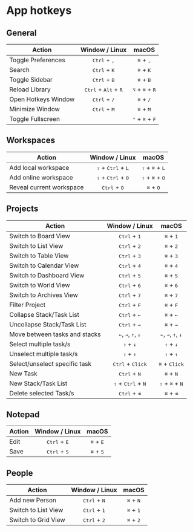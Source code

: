 # App hotkeys

## General

| Action | Window / Linux | macOS
| --- | :---: | :---: | 
| Toggle Preferences | <kbd>Ctrl</kbd> + <kbd>,</kbd> | <kbd>⌘</kbd> + <kbd>,</kbd> |
| Search | <kbd>Ctrl</kbd> + <kbd>K</kbd> | <kbd>⌘</kbd> + <kbd>K</kbd> |
| Toggle Sidebar | <kbd>Ctrl</kbd> + <kbd>B</kbd> | <kbd>⌘</kbd> + <kbd>B</kbd> |
| Reload Library | <kbd>Ctrl</kbd> + <kbd>Alt</kbd> + <kbd>R</kbd> | <kbd>⌥</kbd> + <kbd>⌘</kbd> + <kbd>R</kbd> |
| Open Hotkeys Window  | <kbd>Ctrl</kbd> + <kbd>/</kbd> | <kbd>⌘</kbd> + <kbd>/</kbd> |
| Minimize Window | <kbd>Ctrl</kbd> + <kbd>M</kbd> | <kbd>⌘</kbd> + <kbd>M</kbd> |
| Toggle Fullscreen |  | <kbd>⌃</kbd> + <kbd>⌘</kbd> + <kbd>F</kbd> |


## Workspaces

| Action | Window / Linux | macOS
| --- | :---: | :---: | 
| Add local workspace | <kbd>⇧</kbd> + <kbd>Ctrl</kbd> + <kbd>L</kbd> | <kbd>⇧</kbd> + <kbd>⌘</kbd> + <kbd>L</kbd> |
| Add online workspace | <kbd>⇧</kbd> + <kbd>Ctrl</kbd> + <kbd>O</kbd> | <kbd>⇧</kbd> + <kbd>⌘</kbd> + <kbd>O</kbd> |
| Reveal current workspace | <kbd>Ctrl</kbd> + <kbd>O</kbd> | <kbd>⌘</kbd> + <kbd>O</kbd> |


## Projects

| Action | Window / Linux | macOS
| --- | :---: | :---: | 
| Switch to Board View | <kbd>Ctrl</kbd> + <kbd>1</kbd> | <kbd>⌘</kbd> + <kbd>1</kbd> |
| Switch to List View | <kbd>Ctrl</kbd> + <kbd>2</kbd> | <kbd>⌘</kbd> + <kbd>2</kbd> |
| Switch to Table View | <kbd>Ctrl</kbd> + <kbd>3</kbd> | <kbd>⌘</kbd> + <kbd>3</kbd> |
| Switch to Calendar View | <kbd>Ctrl</kbd> + <kbd>4</kbd> | <kbd>⌘</kbd> + <kbd>4</kbd> |
| Switch to Dashboard View | <kbd>Ctrl</kbd> + <kbd>5</kbd> | <kbd>⌘</kbd> + <kbd>5</kbd> |
| Switch to World View | <kbd>Ctrl</kbd> + <kbd>6</kbd> | <kbd>⌘</kbd> + <kbd>6</kbd> |
| Switch to Archives View | <kbd>Ctrl</kbd> + <kbd>7</kbd> | <kbd>⌘</kbd> + <kbd>7</kbd> |
| Filter Project | <kbd>Ctrl</kbd> + <kbd>F</kbd> | <kbd>⌘</kbd> + <kbd>F</kbd> |
| Collapse Stack/Task List | <kbd>Ctrl</kbd> + <kbd>←</kbd> | <kbd>⌘</kbd> + <kbd>←</kbd> |
| Uncollapse Stack/Task List | <kbd>Ctrl</kbd> + <kbd>→</kbd> | <kbd>⌘</kbd> + <kbd>→</kbd> |
| Move between tasks and stacks | <kbd>←</kbd>, <kbd>→</kbd>, <kbd>↑</kbd>, <kbd>↓</kbd> | <kbd>←</kbd>, <kbd>→</kbd>, <kbd>↑</kbd>, <kbd>↓</kbd> |
| Select multiple task/s | <kbd>⇧</kbd> + <kbd>↓</kbd>| <kbd>⇧</kbd> + <kbd>↓</kbd> |
| Unselect multiple task/s | <kbd>⇧</kbd> + <kbd>↑</kbd> | <kbd>⇧</kbd> + <kbd>↑</kbd> |
| Select/unselect specific task | <kbd>Ctrl</kbd> + <kbd>Click</kbd>| <kbd>⌘</kbd> + <kbd>Click</kbd> |
| New Task | <kbd>Ctrl</kbd> + <kbd>N</kbd> | <kbd>⌘</kbd> + <kbd>N</kbd> |
| New Stack/Task List | <kbd>⇧</kbd> + <kbd>Ctrl</kbd> + <kbd>N</kbd> | <kbd>⇧</kbd> + <kbd>⌘</kbd> + <kbd>N</kbd> |
| Delete selected Task/s | <kbd>Ctrl</kbd> + <kbd>⌫</kbd> | <kbd>⌘</kbd> + <kbd>⌫</kbd> |

## Notepad

| Action | Window / Linux | macOS
| --- | :---: | :---: | 
| Edit | <kbd>Ctrl</kbd> + <kbd>E</kbd> | <kbd>⌘</kbd> + <kbd>E</kbd> |
| Save | <kbd>Ctrl</kbd> + <kbd>S</kbd> | <kbd>⌘</kbd> + <kbd>S</kbd> |

## People

| Action | Window / Linux | macOS
| --- | :---: | :---: | 
| Add new Person | <kbd>Ctrl</kbd> + <kbd>N</kbd> | <kbd>⌘</kbd> + <kbd>N</kbd> |
| Switch to List View | <kbd>Ctrl</kbd> + <kbd>1</kbd> | <kbd>⌘</kbd> + <kbd>1</kbd> |
| Switch to Grid View | <kbd>Ctrl</kbd> + <kbd>2</kbd> | <kbd>⌘</kbd> + <kbd>2</kbd> |
